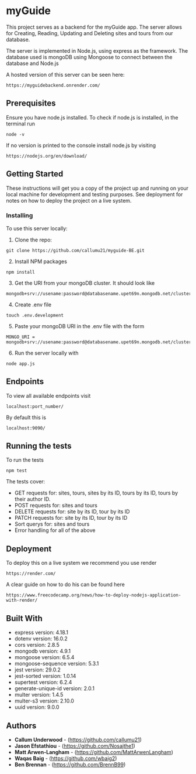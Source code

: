 # myGuide

This project serves as a backend for the myGuide app. The server allows for Creating, Reading, Updating and Deleting sites and tours from our database.

The server is implemented in Node.js, using express as the framework. The database used is mongoDB using Mongoose to connect between the database and Node.js

A hosted version of this server can be seen here:

```
https://myguidebackend.onrender.com/
```

## Prerequisites

Ensure you have node.js installed.
To check if node.js is installed, in the terminal run

```
node -v
```

If no version is printed to the console install node.js by visiting

```
https://nodejs.org/en/download/
```

## Getting Started

These instructions will get you a copy of the project up and running on your local machine for development and testing purposes. See deployment for notes on how to deploy the project on a live system.

### Installing

To use this server locally:

1. Clone the repo:

```
git clone https://github.com/callumu21/myguide-BE.git
```

2. Install NPM packages

```
npm install
```

3. Get the URI from your mongoDB cluster. It should look like

```
mongodb+srv://usename:password@databasename.upet69n.mongodb.net/clustername
```

4. Create .env file

```
touch .env.development
```

5. Paste your mongoDB URI in the .env file with the form

```
MONGO_URI = mongodb+srv://usename:password@databasename.upet69n.mongodb.net/clustername
```

6. Run the server locally with

```
node app.js
```

## Endpoints

To view all available endpoints visit

```
localhost:port_number/
```

By default this is

```
localhost:9090/
```

## Running the tests

To run the tests

```
npm test
```

The tests cover:

- GET requests for: sites, tours, sites by its ID, tours by its ID, tours by their author ID.
- POST requests for: sites and tours
- DELETE requests for: site by its ID, tour by its ID
- PATCH requests for: site by its ID, tour by its ID
- Sort querys for: sites and tours
- Error handling for all of the above

## Deployment

To deploy this on a live system we recommend you use render

```
https://render.com/
```

A clear guide on how to do his can be found here

```
https://www.freecodecamp.org/news/how-to-deploy-nodejs-application-with-render/
```

## Built With

- express version: 4.18.1
- dotenv version: 16.0.2
- cors version: 2.8.5
- mongodb version: 4.9.1
- mongoose version: 6.5.4
- mongoose-sequence version: 5.3.1
- jest version: 29.0.2
- jest-sorted version: 1.0.14
- supertest version: 6.2.4
- generate-unique-id version: 2.0.1
- multer version: 1.4.5
- multer-s3 version: 2.10.0
- uuid version: 9.0.0

## Authors

- **Callum Underwood** - (https://github.com/callumu21)
- **Jason Efstathiou** - (https://github.com/Nosajthe1)
- **Matt Arwen-Langham** - (https://github.com/MattArwenLangham)
- **Waqas Baig** - (https://github.com/wbaig2)
- **Ben Brennan** - (https://github.com/BrennB99)
